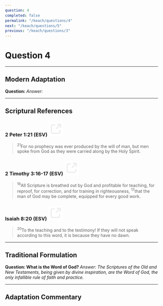```yaml
---
question: 4
completed: false
permalink: "/keach/questions/4"
next: "/keach/questions/5"
previous: "/keach/questions/3"
---
```

# Question 4
---
## Modern Adaptation
<strong>
    Question:
</strong>

<em>
    Answer:
</em>

---
## Scriptural References
### 2 Peter 1:21 (ESV) <a href="https://biblegateway.com/passage/?search=2+Peter+1%3A21&version=ESV"><img src="/assets/svg/link.svg"/></a>
> <sup>21</sup>For no prophecy was ever produced by the will of man, but men spoke from God as they were carried along by the Holy Spirit.

### 2 Timothy 3:16-17 (ESV) <a href="https://biblegateway.com/passage/?search=2+Timothy+3%3A16-17&version=ESV"><img src="/assets/svg/link.svg"/></a>
> <sup>16</sup>All Scripture is breathed out by God and profitable for teaching, for reproof, for correction, and for training in righteousness,
> <sup>17</sup>that the man of God may be complete, equipped for every good work.

### Isaiah 8:20 (ESV) <a href="https://biblegateway.com/passage/?search=Isaiah+8%3A20&version=ESV"><img src="/assets/svg/link.svg"/></a>
> <sup>20</sup>To the teaching and to the testimony! If they will not speak according to this word, it is because they have no dawn.

---
## Traditional Formulation
<strong>
    Question: What is the Word of God?
</strong>

<em>
    Answer: The Scriptures of the Old and New Testaments, being given by divine inspiration, are the Word of God, the only infallible rule of faith and practice.
</em>

---
## Adaptation Commentary
